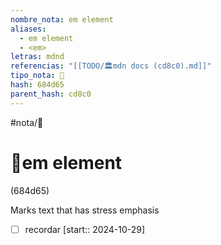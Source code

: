 ```yaml
---
nombre_nota: em element
aliases:
  - em element
  - <em>
letras: mdnd
referencias: "[[TODO/🏛️mdn docs (cd8c0).md]]"
tipo_nota: 📑
hash: 684d65
parent_hash: cd8c0
---
```


#nota/📑

# 📑em element
<div class="hash">(684d65)</div>


Marks text that has stress emphasis


- [ ] recordar  [start:: 2024-10-29]
